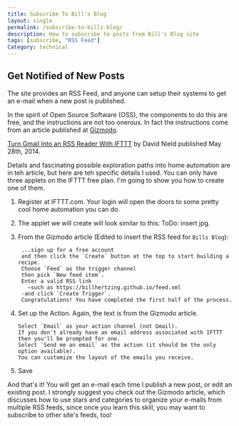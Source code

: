 ```yaml
---
title: Subscribe To Bill's Blog
layout: single
permalink: /subscribe-to-bills-blog/
description: How to subscribe to posts from Bill's Blog site
tags: [subscribe, "RSS Feed"]
Category: technical
---
```


## Get Notified of New Posts

The site provides an RSS Feed, and anyone can setup their systems to get an e-mail when a new post is published.

In the spirit of Open Source Software (OSS), the components to do this are free, and the instructions are not too onerous. In fact the instructions come from an article published at [Gizmodo](https://gizmodo.com/).

[Turn Gmail Into an RSS Reader With IFTTT](https://gizmodo.com/turn-gmail-into-an-rss-reader-with-ifttt-1582552035) by David Nield published May 28th, 2014.

Details and fascinating possible exploration paths into home automation are in teh article, but here are teh specific details I used. You can only have three applets on the IFTTT free plan. I'm going to show you how to create one of them.

1. Register at IFTTT.com. Your login will open the doors to some pretty cool home automation you can do.
1. The applet we will create will look similar to this: ToDo: insert jpg.
1. From the Gizmodo article (Edited to insert the RSS feed for `Bills Blog`):

   ```text
    ...sign up for a free account 
    and then click the `Create` button at the top to start building a recipe. 
    Choose `Feed` as the trigger channel 
    then pick `New feed item`. 
    Enter a valid RSS link
      —such as https://billhertzing.github.io/feed.xml 
    -and click `Create Trigger`.
    Congratulations! You have completed the first half of the process.
   ```

1. Set up the Action. Again, the text is from the Gizmodo article.

    ```text
    Select `Email` as your action channel (not Gmail).
    If you don't already have an email address associated with IFTTT then you'll be prompted for one.
    Select `Send me an email` as the action (it should be the only option available).
    You can customize the layout of the emails you receive.
    ```

1. Save

And that's it! You will get an e-mail each time I publish a new post, or edit an existing post.  I strongly suggest you check out the Gizmodo article, which discusses how to use stars and categories to organize your e-mails from multiple RSS feeds, since once you learn this skill, you may want to subscribe to other site's feeds, too!
